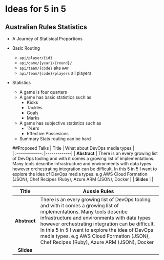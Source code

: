 Ideas for 5 in 5
===

Australian Rules Statistics
--
- A Journey of Statisical Proportions
- Basic Routing
  - `api/player/{id}`
  - `api/game/{year}/{round}/`
  - `api/team/{code}` aka `HAW`
  - `api/team/{code}/players` all players
- Statistics
  - A game is four quarters
  - A game has basic statistics such as
    - Kicks
    - Tackles
    - Goals
    - Marks
  - A game has subjective statistics such as
    - 1%ers
    - Effective Possesions
  - Summary Stats routing can be hard



  ##Proposed Talks
  | Title        | What about DevOps media types           |  
  | :-------------: |-------------|
  |  **Abstract** | There is an every growing list of DevOps tooling and with it comes a growing list of implementations.  Many tools describe infrastructure and environments with data types however orchestrating integration can be difficult.  In this 5 in 5 I want to explore the idea of DevOps media types.  e.g AWS Cloud Formation (JSON), Chef Recipes (Ruby), Azure ARM (JSON), Docker |
  |  **Slides** | |

  | Title        | Aussie Rules          |  
  | :-------------: |-------------|
  |  **Abstract** | There is an every growing list of DevOps tooling and with it comes a growing list of implementations.  Many tools describe infrastructure and environments with data types however orchestrating integration can be difficult.  In this 5 in 5 I want to explore the idea of DevOps media types.  e.g AWS Cloud Formation (JSON), Chef Recipes (Ruby), Azure ARM (JSON), Docker |
  |  **Slides** | |
